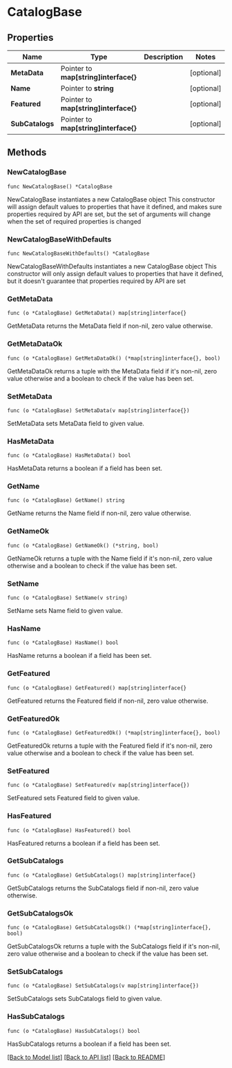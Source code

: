 # CatalogBase

## Properties

Name | Type | Description | Notes
------------ | ------------- | ------------- | -------------
**MetaData** | Pointer to **map[string]interface{}** |  | [optional] 
**Name** | Pointer to **string** |  | [optional] 
**Featured** | Pointer to **map[string]interface{}** |  | [optional] 
**SubCatalogs** | Pointer to **map[string]interface{}** |  | [optional] 

## Methods

### NewCatalogBase

`func NewCatalogBase() *CatalogBase`

NewCatalogBase instantiates a new CatalogBase object
This constructor will assign default values to properties that have it defined,
and makes sure properties required by API are set, but the set of arguments
will change when the set of required properties is changed

### NewCatalogBaseWithDefaults

`func NewCatalogBaseWithDefaults() *CatalogBase`

NewCatalogBaseWithDefaults instantiates a new CatalogBase object
This constructor will only assign default values to properties that have it defined,
but it doesn't guarantee that properties required by API are set

### GetMetaData

`func (o *CatalogBase) GetMetaData() map[string]interface{}`

GetMetaData returns the MetaData field if non-nil, zero value otherwise.

### GetMetaDataOk

`func (o *CatalogBase) GetMetaDataOk() (*map[string]interface{}, bool)`

GetMetaDataOk returns a tuple with the MetaData field if it's non-nil, zero value otherwise
and a boolean to check if the value has been set.

### SetMetaData

`func (o *CatalogBase) SetMetaData(v map[string]interface{})`

SetMetaData sets MetaData field to given value.

### HasMetaData

`func (o *CatalogBase) HasMetaData() bool`

HasMetaData returns a boolean if a field has been set.

### GetName

`func (o *CatalogBase) GetName() string`

GetName returns the Name field if non-nil, zero value otherwise.

### GetNameOk

`func (o *CatalogBase) GetNameOk() (*string, bool)`

GetNameOk returns a tuple with the Name field if it's non-nil, zero value otherwise
and a boolean to check if the value has been set.

### SetName

`func (o *CatalogBase) SetName(v string)`

SetName sets Name field to given value.

### HasName

`func (o *CatalogBase) HasName() bool`

HasName returns a boolean if a field has been set.

### GetFeatured

`func (o *CatalogBase) GetFeatured() map[string]interface{}`

GetFeatured returns the Featured field if non-nil, zero value otherwise.

### GetFeaturedOk

`func (o *CatalogBase) GetFeaturedOk() (*map[string]interface{}, bool)`

GetFeaturedOk returns a tuple with the Featured field if it's non-nil, zero value otherwise
and a boolean to check if the value has been set.

### SetFeatured

`func (o *CatalogBase) SetFeatured(v map[string]interface{})`

SetFeatured sets Featured field to given value.

### HasFeatured

`func (o *CatalogBase) HasFeatured() bool`

HasFeatured returns a boolean if a field has been set.

### GetSubCatalogs

`func (o *CatalogBase) GetSubCatalogs() map[string]interface{}`

GetSubCatalogs returns the SubCatalogs field if non-nil, zero value otherwise.

### GetSubCatalogsOk

`func (o *CatalogBase) GetSubCatalogsOk() (*map[string]interface{}, bool)`

GetSubCatalogsOk returns a tuple with the SubCatalogs field if it's non-nil, zero value otherwise
and a boolean to check if the value has been set.

### SetSubCatalogs

`func (o *CatalogBase) SetSubCatalogs(v map[string]interface{})`

SetSubCatalogs sets SubCatalogs field to given value.

### HasSubCatalogs

`func (o *CatalogBase) HasSubCatalogs() bool`

HasSubCatalogs returns a boolean if a field has been set.


[[Back to Model list]](../README.md#documentation-for-models) [[Back to API list]](../README.md#documentation-for-api-endpoints) [[Back to README]](../README.md)


